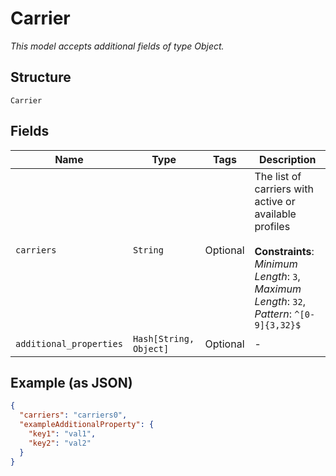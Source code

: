 
# Carrier

*This model accepts additional fields of type Object.*

## Structure

`Carrier`

## Fields

| Name | Type | Tags | Description |
|  --- | --- | --- | --- |
| `carriers` | `String` | Optional | The list of carriers with active or available profiles<br><br>**Constraints**: *Minimum Length*: `3`, *Maximum Length*: `32`, *Pattern*: `^[0-9]{3,32}$` |
| `additional_properties` | `Hash[String, Object]` | Optional | - |

## Example (as JSON)

```json
{
  "carriers": "carriers0",
  "exampleAdditionalProperty": {
    "key1": "val1",
    "key2": "val2"
  }
}
```

